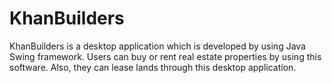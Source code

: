 # KhanBuilders
KhanBuilders is a desktop application which is developed by using Java Swing framework. Users can buy or rent real estate properties by using this software. Also, they can lease lands through this desktop application.
